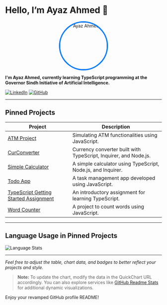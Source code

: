 # Hello, I’m Ayaz Ahmed 👋

<p align="center">
  <img src="https://github.com/ayazahmed07.png" alt="Ayaz Ahmed" width="150" style="border-radius:50%; border:4px solid #007bff;">
</p>

**I'm Ayaz Ahmed, currently learning TypeScript programming at the Governor Sindh Initiative of Artificial Intelligence.**

[![LinkedIn](https://img.shields.io/badge/LinkedIn-Ayaz-blue)](https://www.linkedin.com/in/ayaz-ahmed-074513a8)
[![GitHub](https://img.shields.io/badge/GitHub-ayazahmed07-green)](https://github.com/ayazahmed07)

---

## Pinned Projects

| Project | Description |
| ------- | ----------- |
| [ATM Project](https://github.com/ayazahmed07/ATM) | Simulating ATM functionalities using JavaScript. |
| [CurConverter](https://github.com/ayazahmed07/curconverter) | Currency converter built with TypeScript, Inquirer, and Node.js. |
| [Simple Calculator](https://github.com/ayazahmed07/simple-calculator) | A simple calculator using TypeScript, Node.js, and Inquirer. |
| [Todo App](https://github.com/ayazahmed07/todo) | A task management app developed using JavaScript. |
| [TypeScript Getting Started Assignment](https://github.com/ayazahmed07/typescript-getting-started-Assignment) | An introductory assignment for learning TypeScript. |
| [Word Counter](https://github.com/ayazahmed07/wordcounter) | A project to count words using JavaScript. |

---

## Language Usage in Pinned Projects

![Language Stats](https://quickchart.io/chart?c=%7B%22type%22%3A%22pie%22%2C%22data%22%3A%7B%22labels%22%3A%5B%22JavaScript%22%2C%22TypeScript%22%5D%2C%22datasets%22%3A%5B%7B%22data%22%3A%5B5%2C1%5D%2C%22backgroundColor%22%3A%5B%22rgba(255%2C206%2C86%2C0.7)%22%2C%22rgba(54%2C162%2C235%2C0.7)%22%5D%7D%5D%7D%2C%22options%22%3A%7B%22plugins%22%3A%7B%22legend%22%3A%7B%22position%22%3A%22top%22%7D%2C%22title%22%3A%7B%22display%22%3Atrue%2C%22text%22%3A%22Language%20Usage%20in%20Pinned%20Projects%22%7D%7D%7D%7D)

---

*Feel free to adjust the table, chart data, and badges to better reflect your projects and style.*
  
> **Note:** To update the chart, modify the data in the QuickChart URL accordingly. You can also explore services like [GitHub Readme Stats](https://github.com/anuraghazra/github-readme-stats) for additional dynamic visualizations.
  
Enjoy your revamped GitHub profile README!
